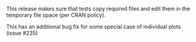 This release makes sure that tests copy required files and edit them
in the temporary file space (per CRAN policy).

This has an additional bug fix for some special case of individual
plots (issue #235)



